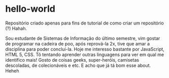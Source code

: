 # hello-world
Repositório criado apenas para fins de tutorial de como criar um repositório (?) Hahah.

Sou estudante de Sistemas de Informação do último semestre, vim gostar de programar na cadeira de poo, após reprová-la 2x, tive que amar a disciplina para poder concluí-la. Hoje me interesso bastante por JavaScript, HTML 5, CSS.
Tô tentando aprender outras linguagens para ver em qual me identifico mais!
Gosto de coisas geeks, super-heróis, camisetas descoladas, de colecionáveis e etc.
E acho que já tá bom esse about. Heheh
